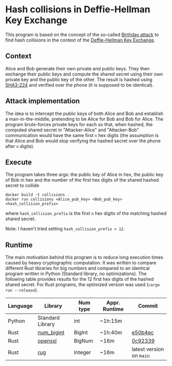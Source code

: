 # Hash collisions in Deffie-Hellman Key Exchange

This program is based on the concept of the so-called [Birthday attack](https://en.wikipedia.org/wiki/Birthday_attack#:~:text=A%20birthday%20attack%20is%20a,between%20two%20or%20more%20parties) to find hash collisions in the context of the [Deffie-Hellman Key Exchange](https://en.wikipedia.org/wiki/Diffie%E2%80%93Hellman_key_exchange).

## Context

Alice and Bob generate their own private and public keys. They then exchange their public keys and compute the shared secret using their own private key and the public key of the other. The result is hashed using [SHA3-224](https://en.wikipedia.org/wiki/SHA-3) and verified over the phone (it is supposed to be identical).

 ## Attack implementation
 
The idea is to intercept the public keys of both Alice and Bob and establish a man-in-the-middle, pretending to be Alice for Bob and Bob for Alice. The program brute-forces private keys for each so that, when hashed, the computed shared secret in "Attacker-Alice" and "Attacker-Bob" communication would have the same first `n` hex digits (the assumption is that Alice and Bob would stop verifying the hashed secret over the phone after `n` digits).

## Execute

The program takes three args: the public key of Alice in hex, the public key of Bob in hex and the number of the first hex digits of the shared hashed secret to collide

```
docker build -t collisions .
docker run collisions <Alice_pub_key> <Bob_pub_key> <hash_collision_prefix>
```

where `hash_collision_prefix` is the first `n` hex digits of the matching hashed shared secret.

Note: I haven't tried setting `hash_collision_prefix > 12`.

## Runtime

The main motivation behind this program is to reduce long execution times caused by heavy cryptographic computation. It was written to compare different Rust libraries for big numbers and compared to an identical program written in Python (Standard library, no optimizations).
The following table provides results for the 12 first hex digits of the hashed shared secret. For Rust programs, the optimized version was used (`cargo run --release`).

| Language  | Library | Num type | Appr. Runtime | Commit |
| ------------- | ------------- | ----- | ----- | --- |
| Python  | Standard Library  | int | ~1h:15m | |
| Rust  | [num_bigint](https://docs.rs/num-bigint/latest/num_bigint/) | BigInt  | ~1h:40m | [e50b4ec](https://github.com/Kristina-Pianykh/dh-hash-collisions-rs/commit/e50b4ec2f79d0623dfe7d14344d98d95e0216cfd) |
| Rust | [openssl](https://docs.rs/openssl/latest/openssl/bn/struct.BigNum.html) | BigNum | ~16m | [0c92339](https://github.com/Kristina-Pianykh/dh-hash-collisions-rs/commit/0c923397a2766d9e89bdf816dbb84ac5c9cb19eb) |
| Rust | [rug](https://docs.rs/rug/1.19.2/rug/) | Integer | ~16m | latest version on `main` |   
